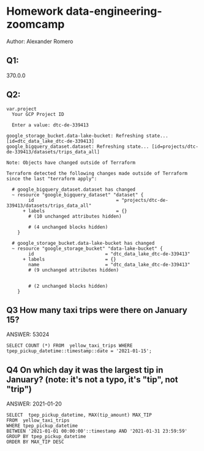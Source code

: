 # Homework data-engineering-zoomcamp
Author: Alexander Romero

## Q1:
370.0.0

## Q2:
```
var.project
  Your GCP Project ID

  Enter a value: dtc-de-339413

google_storage_bucket.data-lake-bucket: Refreshing state... [id=dtc_data_lake_dtc-de-339413]
google_bigquery_dataset.dataset: Refreshing state... [id=projects/dtc-de-339413/datasets/trips_data_all]

Note: Objects have changed outside of Terraform

Terraform detected the following changes made outside of Terraform since the last "terraform apply":

  # google_bigquery_dataset.dataset has changed
  ~ resource "google_bigquery_dataset" "dataset" {
        id                              = "projects/dtc-de-339413/datasets/trips_data_all"
      + labels                          = {}
        # (10 unchanged attributes hidden)

        # (4 unchanged blocks hidden)
    }

  # google_storage_bucket.data-lake-bucket has changed
  ~ resource "google_storage_bucket" "data-lake-bucket" {
        id                          = "dtc_data_lake_dtc-de-339413"
      + labels                      = {}
        name                        = "dtc_data_lake_dtc-de-339413"
        # (9 unchanged attributes hidden)


        # (2 unchanged blocks hidden)
    }
```

## Q3 How many taxi trips were there on January 15?
ANSWER: 53024

```
SELECT COUNT (*) FROM  yellow_taxi_trips WHERE tpep_pickup_datetime::timestamp::date = '2021-01-15';
```

## Q4 On which day it was the largest tip in January? (note: it's not a typo, it's "tip", not "trip")
ANSWER: 2021-01-20
```
SELECT  tpep_pickup_datetime, MAX(tip_amount) MAX_TIP
FROM  yellow_taxi_trips 
WHERE tpep_pickup_datetime 
BETWEEN '2021-01-01 00:00:00'::timestamp AND '2021-01-31 23:59:59'
GROUP BY tpep_pickup_datetime
ORDER BY MAX_TIP DESC
```